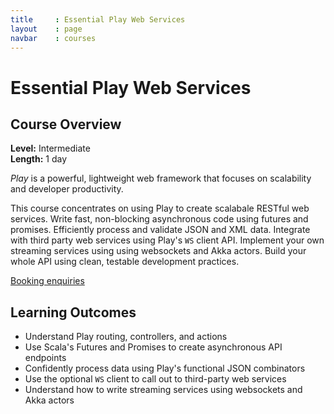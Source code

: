 ```yaml
---
title     : Essential Play Web Services
layout    : page
navbar    : courses
---
```


# Essential Play Web Services

## Course Overview

**Level:** Intermediate<br>
**Length:** 1 day

*Play* is a powerful, lightweight web framework that focuses on scalability and developer productivity.

This course concentrates on using Play to create scalabale RESTful web services. Write fast, non-blocking asynchronous code using futures and promises. Efficiently process and validate JSON and XML data. Integrate with third party web services using Play's `WS` client API. Implement your own streaming services using using websockets and Akka actors. Build your whole API using clean, testable development practices.

<a class="btn btn-primary" href="/enquiries.html?course=essential-play-services">Booking enquiries</a>

## Learning Outcomes

 - Understand Play routing, controllers, and actions
 - Use Scala's Futures and Promises to create asynchronous API endpoints
 - Confidently process data using Play's functional JSON combinators
 - Use the optional `WS` client to call out to third-party web services
 - Understand how to write streaming services using websockets and Akka actors
